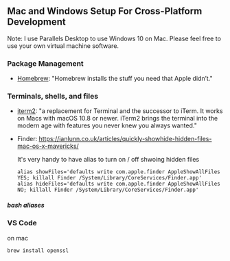 ## Mac and Windows Setup For Cross-Platform Development

Note: I use Parallels Desktop to use Windows 10 on Mac. Please feel free to use your own virtual machine software.

### Package Management

* [Homebrew](https://brew.sh/): "Homebrew installs the stuff you need that Apple didn’t."

### Terminals, shells, and files

* [iterm2](https://www.iterm2.com/): "a replacement for Terminal and the successor to iTerm. It works on Macs with macOS 10.8 or newer. iTerm2 brings the terminal into the modern age with features you never knew you always wanted."
* Finder: https://ianlunn.co.uk/articles/quickly-showhide-hidden-files-mac-os-x-mavericks/

  It's very handy to have alias to turn on / off shwoing hidden files

   ```
   alias showFiles='defaults write com.apple.finder AppleShowAllFiles YES; killall Finder /System/Library/CoreServices/Finder.app'
   alias hideFiles='defaults write com.apple.finder AppleShowAllFiles NO; killall Finder /System/Library/CoreServices/Finder.app'
   ```

 
##### bash aliases




### VS Code

on mac
```
brew install openssl
```

